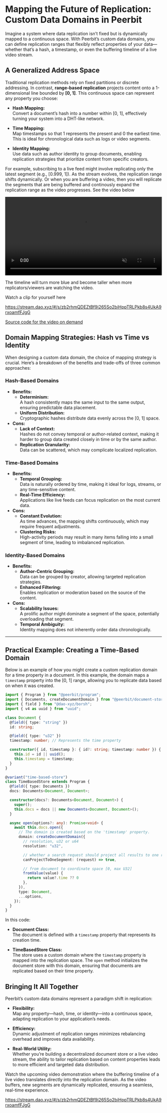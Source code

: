 # Mapping the Future of Replication: Custom Data Domains in Peerbit

Imagine a system where data replication isn’t fixed but is dynamically mapped to a continuous space. With Peerbit’s custom data domains, you can define replication ranges that flexibly reflect properties of your data—whether that’s a hash, a timestamp, or even the buffering timeline of a live video stream.


## A Generalized Address Space
Traditional replication methods rely on fixed partitions or discrete addressing. In contrast, **range-based replication** projects content onto a 1-dimensional line bounded by **[0, 1]**. This continuous space can represent any property you choose:

- **Hash Mapping:**  
  Convert a document’s hash into a number within [0, 1], effectively turning your system into a DHT-like network.

- **Time Mapping:**  
  Map timestamps so that 1 represents the present and 0 the earliest time. This is ideal for chronological data such as logs or video segments.

- **Identity Mapping:**  
  Use data such as author identity to group documents, enabling replication strategies that prioritize content from specific creators.

For example, subscribing to a live feed might involve replicating only the latest segment (e.g., [0.999, 1]). As the stream evolves, the replication range shifts dynamically. Or when you are buffering a video, then you will replicate the segments that are being buffered and continously expand the replication range as the video progresses. See the video below 

<video src="/topics/custom-domain/buffer.mp4" controls muted style="width: 100%" ></video>

The timeline will turn more blue and become taller when more replicators/viewers are watching the video.

Watch a clip for yourself here 

https://stream.dao.xyz/#/s/zb2rhmQDEZtBf9i265So2biHppTRLPkb8s4UkA9rxoamfFJgG 

[Source code for the video on demand](https://github.com/dao-xyz/peerbit-examples/tree/master/packages/live-streaming)

## Domain Mapping Strategies: Hash vs Time vs Identity
When designing a custom data domain, the choice of mapping strategy is crucial. Here’s a breakdown of the benefits and trade-offs of three common approaches:

### Hash-Based Domains
- **Benefits:**
  - **Determinism:**  
    A hash consistently maps the same input to the same output, ensuring predictable data placement.
  - **Uniform Distribution:**  
    Cryptographic hashes distribute data evenly across the [0, 1] space.
- **Cons:**
  - **Lack of Context:**  
    Hashes do not convey temporal or author-related context, making it harder to group data created closely in time or by the same author.
  - **Replication Granularity:**  
    Data can be scattered, which may complicate localized replication.

### Time-Based Domains

- **Benefits:**
  - **Temporal Grouping:**  
    Data is naturally ordered by time, making it ideal for logs, streams, or any time-sensitive content.
  - **Real-Time Efficiency:**  
    Applications like live feeds can focus replication on the most current data.
- **Cons:**
  - **Constant Evolution:**  
    As time advances, the mapping shifts continuously, which may require frequent adjustments.
  - **Clustering Risks:**  
    High-activity periods may result in many items falling into a small segment of time, leading to imbalanced replication.

### Identity-Based Domains
- **Benefits:**
  - **Author-Centric Grouping:**  
    Data can be grouped by creator, allowing targeted replication strategies.
  - **Enhanced Filtering:**  
    Enables replication or moderation based on the source of the content.
- **Cons:**
  - **Scalability Issues:**  
    A prolific author might dominate a segment of the space, potentially overloading that segment.
  - **Temporal Ambiguity:**  
    Identity mapping does not inherently order data chronologically.

---

## Practical Example: Creating a Time-Based Domain

Below is an example of how you might create a custom replication domain for a time property in a document. In this example, the domain maps a `timestamp` property into the [0, 1] range, allowing you to replicate data based on when it was created.

```typescript
import { Program } from "@peerbit/program";
import { Documents, createDocumentDomain } from "@peerbit/document-store";
import { field } from "@dao-xyz/borsh";
import { v4 as uuid } from "uuid";

class Document {
  @field({ type: "string" })
  id: string;

  @field({ type: "u32" })
  timestamp: number; // Represents the time property

  constructor({ id, timestamp }: { id?: string; timestamp: number }) {
    this.id = id || uuid();
    this.timestamp = timestamp;
  }
}

@variant("time-based-store")
class TimeBasedStore extends Program {
  @field({ type: Documents })
  docs: Documents<Document, Document>;

  constructor(docs?: Documents<Document, Document>) {
    super();
    this.docs = docs || new Documents<Document, Document>();
  }

  async open(options?: any): Promise<void> {
    await this.docs.open({
      // The domain is created based on the 'timestamp' property.
      domain: createDocumentDomain({
        // resolution, u32 or u64
        resolution: "u32",

        // whether a search request should project all results to one replication range
        canProjectToOneSegment: (request) => true,

        // from document to coordinate space [0, max U32]
        fromValue(value) {
          return value?.time ?? 0
        },
      }),
      type: Document,
      ...options,
    });
  }
}

```

In this code:

- **Document Class:**  
  The document is defined with a `timestamp` property that represents its creation time.

- **TimeBasedStore Class:**  
  The store uses a custom domain where the `timestamp` property is mapped into the replication space. The `open` method initializes the document store with this domain, ensuring that documents are replicated based on their time property.


## Bringing It All Together
Peerbit’s custom data domains represent a paradigm shift in replication:

- **Flexibility:**  
  Map any property—hash, time, or identity—into a continuous space, adapting replication to your application’s needs.
  
- **Efficiency:**  
  Dynamic adjustment of replication ranges minimizes rebalancing overhead and improves data availability.
  
- **Real-World Utility:**  
  Whether you’re building a decentralized document store or a live video stream, the ability to tailor replication based on content properties leads to more efficient and targeted data distribution.

Watch the upcoming video demonstration where the buffering timeline of a live video translates directly into the replication domain. As the video buffers, new segments are dynamically replicated, ensuring a seamless, real-time experience.

https://stream.dao.xyz/#/s/zb2rhmQDEZtBf9i265So2biHppTRLPkb8s4UkA9rxoamfFJgG 
